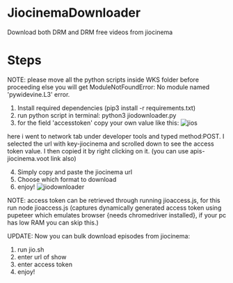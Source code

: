 # JiocinemaDownloader
Download both DRM and DRM free videos from jiocinema
# Steps
NOTE: please move all the python scripts inside WKS folder before proceeding else you will get ModuleNotFoundError: No module named 'pywidevine.L3' error.
1. Install required dependencies (pip3 install -r requirements.txt)
2. run python script in terminal: python3 jiodownloader.py
3. for the field 'accesstoken' copy your own value like this:
![jios](https://github.com/swappyison/JiocinemaDownloader/assets/88504971/8e9eeef6-095b-459d-86bb-1aa945510dd2)

here i went to network tab under developer tools and typed method:POST. I selected the url with key-jiocinema and scrolled down to see the access token value. I then copied it by right clicking on it. (you can use apis-jiocinema.voot link also)

4. Simply copy and paste the jiocinema url
5. Choose which format to download
6. enjoy!
![jiodownloader](https://github.com/swappyison/JiocinemaDownloader/assets/88504971/d66646a6-b848-4140-9da1-29b21302b857)

NOTE: access token can be retrieved through running jioaccess.js, for this run node jioaccess.js (captures dynamically generated access token using pupeteer which emulates browser {needs chromedriver installed}, if your pc has low RAM you can skip this.)

UPDATE: Now you can bulk download episodes from jiocinema:
1. run jio.sh
2. enter url of show
3. enter access token
4. enjoy!

